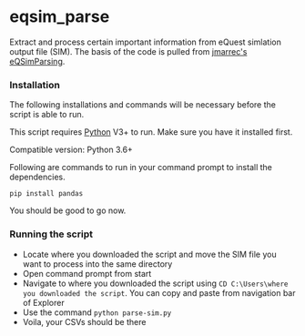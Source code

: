 # eqsim_parse
Extract and process certain important information from eQuest simlation output file (SIM). The basis of the code is pulled from [jmarrec's eQSimParsing](https://github.com/jmarrec/eQSimParsing). 


### Installation
The following installations and commands will be necessary before the script is able to run. 

This script requires [Python](https://www.python.org/) V3+ to run. Make sure you have it installed first.

Compatible version: Python 3.6+

Following are commands to run in your command prompt to install the dependencies.
```
pip install pandas
```

You should be good to go now. 

### Running the script
* Locate where you downloaded the script and move the SIM file you want to process into the same directory
* Open command prompt from start
* Navigate to where you downloaded the script using `CD C:\Users\where you downloaded the script`. You can copy and paste from navigation bar of Explorer
* Use the command `python parse-sim.py`
* Voila, your CSVs should be there
